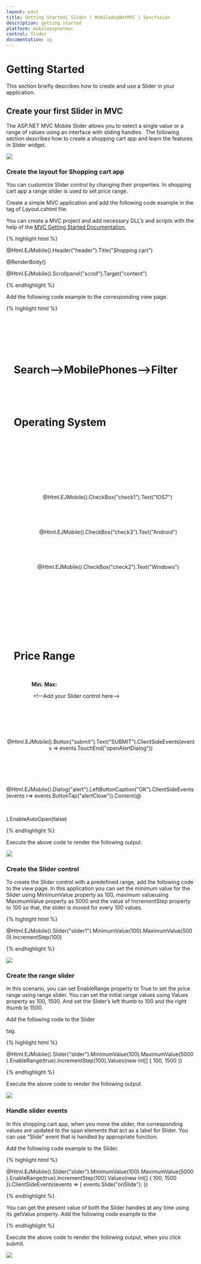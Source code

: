 ```yaml
---
layout: post
title: Getting Started| Slider | MobileAspNetMVC | Syncfusion
description: getting started
platform: mobileaspnetmvc
control: Slider
documentation: ug
---
```


# Getting Started

This section briefly describes how to create and use a Slider in your application.

## Create your first Slider in MVC

The ASP.NET MVC Mobile Slider allows you to select a single value or a range of values using an interface with sliding handles.  The following section describes how to create a shopping cart app and learn the features in Slider widget.



![](Getting-Started_images/Getting-Started_img1.png)



### Create the layout for Shopping cart app	 

You can customize Slider control by changing their properties. In shopping cart app a range slider is used to set price range.

Create a simple MVC application and add the following code example in the <body> tag of Layout.cshtml file.

You can create a MVC project and add necessary DLL’s and scripts with the help of the [MVC Getting Started Documentation.](http://docs.syncfusion.com/js/)

{% highlight html %}

@Html.EJMobile().Header("header").Title("Shopping cart")



<div id="content">



<div>



@RenderBody()



</div>



</div>



@Html.EJMobile().Scrollpanel("scroll").Target("content")

{% endhighlight %}

Add the following code example to the corresponding view page.

{% highlight html %}

<div id="form" style="margin: 20px;">

     <div style="margin-bottom: 10px">

         <div style="margin-top:10px;">

             <h1>Search-->MobilePhones-->Filter</h1>

          </div>

           <h1>Operating System</h1>

      </div>

       <!-- create check box for different OS  -->

       <div align="center" id="checkbox" style="margin-bottom:10px">

       <table border="0" cellpadding="6">

        <tr>

         @Html.EJMobile().CheckBox("check1").Text("IOS7")

        </tr>

        <tr>

          @Html.EJMobile().CheckBox("check3").Text("Android")

        </tr>

        <tr>

          @Html.EJMobile().CheckBox("check2").Text("Windows")

        </tr>

       </table>

           </div>

           <div style="margin-bottom: 10px">

               <h1>Price Range</h1>

            </div>

            <b>Min:</b><span id="min">      <b>Max:  </b></span><span id="max" style="float:right"></span>

             <!—Add your Slider control here-->

             </div>

             <div align=center style="margin-top:20px;">

            @Html.EJMobile().Button("submit").Text("SUBMIT").ClientSideEvents(events => events.TouchEnd("openAlertDialog"))

              </div>

              <!-- dialog control -->

   @Html.EJMobile().Dialog("alert").LeftButtonCaption("OK").ClientSideEvents(events r=> events.ButtonTap("alertClose")).Content(@<div>

      <!-- Based on your suggestions the phones will display now -->

</div>).EnableAutoOpen(false)


{% endhighlight %}

Execute the above code to render the following output. 


![](Getting-Started_images/Getting-Started_img2.png)



### Create the Slider control

To create the Slider control with a predefined range, add the following code to the view page. In this application you can set the minimum value for the Slider using MinimumValue property as 100, maximum valueusing MaximumValue property as 5000 and the value of IncrementStep property to 100 so that, the slider is moved for every 100 values. 

{% highlight html %}

@Html.EJMobile().Slider("slider1").MinimumValue(100).MaximumValue(5000).IncrementStep(100)

{% endhighlight %}

![](Getting-Started_images/Getting-Started_img3.png)



### Create the range slider

In this scenario, you can set EnableRange property to True to set the price range using range slider. You can set the initial range values using Values property as 100, 1500. And set the Slider’s left thumb to 100 and the right thumb to 1500. 

Add the following code to the Slider<div> tag.

{% highlight html %}

@Html.EJMobile().Slider("slider").MinimumValue(100).MaximumValue(5000).EnableRange(true).IncrementStep(100).Values(new int[] { 100, 1500 })

{% endhighlight %}

Execute the above code to render the following output. 

![](Getting-Started_images/Getting-Started_img4.png)



### Handle slider events

In this shopping cart app, when you move the slider, the corresponding values are updated to the span elements that act as a label for Slider. You can use “Slide” event that is handled by appropriate function. 

Add the following code example to the Slider.

{% highlight html %}

@Html.EJMobile().Slider("slider").MinimumValue(100).MaximumValue(5000).EnableRange(true).IncrementStep(100).Values(new int[] { 100, 1500 }).ClientSideEvents(events => { events.Slide("onSlide"); })


{% endhighlight %}


You can get the present value of both the Slider handles at any time using its getValue property.  Add the following code example to the <script> tag.


{% highlight html %}


//to display the slider value in span element (label) at initialize

    $(function (args) {

        window.dialogObject = $("#alert").data("ejmDialog"); //to create dialog object

        window.sliderObject = $("#slider").data("ejmSlider"); //to create slider object

        setValue("300,1500");//set slider labels at initialize

    });

    // handling slider slide event

    function onSlide() {

        var value = window.sliderObject.getValue();// get the value of slider by using getValue API

        setValue(value);

    }

    function setValue(value) {

        var position = value.indexOf(",");

        var min = value.substring(0, position); //to get left thumb value

        var max = value.substring(position + 1); //to get right thumb value

        $("#min").html("$" + min); //to set left thumb value to the left span

        $("#max").html("$" + max); // to set right thumb value to the right span

    }

{% endhighlight %}

Execute the above code to render the following output. 

![](Getting-Started_images/Getting-Started_img5.png)



### Add extra functionalities to Shopping cart

In the shopping cart app, a dialog displays to provide the information about the search when you click submit. Add the following code example to display the dialog.


{% highlight html %}

<script>

function alertClose() {



        $("#alertdlg").ejmDialog("close");



    }      //to open dialog add this code inside the script tag



         function openAlertDialog(args) {



        App.activePage.find("#alertdlg").ejmDialog("open");



    }//close dialog

</script>


{% endhighlight %}


Execute the above code to render the following output, when you click submit. 



![](Getting-Started_images/Getting-Started_img6.png)



